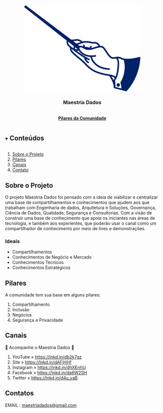 
<!-- PROJECT LOGO -->
<br />
<p align="center">
  <a href="https://github.com/maestriadados/maestriadados">
    <img src="maestriadadosPrancheta 21.png" width="380" height="280">
  </a>

  <h3 align="center">Maestria Dados</h3>

  <p align="center">
    <br />
    <a href="https://youtu.be/2C6OC6cBwKc"><strong>Pilares da Comunidade</strong></a>
    <br />
  </p>
</p>


<!-- TABLE OF CONTENTS -->
<details open="open">
  <summary><h2 style="display: inline-block">Conteúdos</h2></summary>
  <ol>
    <li>
      <a href="#Sobre o Projeto">Sobre o Projeto</a>
    </li>
    <li><a href="#Pilares">Pilares</a></li>
    <li><a href="#Canais">Canais</a></li>
    <li><a href="#Contato">Contato</a></li>
  </ol>
</details>



<!-- ABOUT THE PROJECT -->
## Sobre o Projeto

O projeto Maestria Dados foi pensado com a ideia de viabilizar e centralizar uma base de compartilhamentos e conhecimentos que ajudem aos que trabalham com Engenharia de dados, Arquitetura e Soluções, Governança, Ciência de Dados, Qualidade, Segurança e Consultorias. Com a visão de construir uma base de conhecimento que apoie os iniciantes nas áreas de tecnologia, e também aos experientes, que poderão usar o canal como um compartilhador de conhecimento por meio de lives e demonstrações.


### Ideais

* Compartilhamentos
* Conhecimentos de Negócio e Mercado
* Conhecimentos Técnicos
* Conhecimentos Estratégicos


<!-- GETTING STARTED -->
## Pilares

A comunidade tem sua base em alguns pilares:

1. Compartilhamento
2. Inclusão
3. Negócios
4. Segurança e Privacidade


<!-- ROADMAP -->
## Canais

💎 Acompanhe o Maestria Dados 💎


1. YouTube » https://lnkd.in/db2k7gz
2. Site » https://lnkd.in/dAFjHHf
3. Instagram » https://lnkd.in/dhXEnhU
4. Facebook » https://lnkd.in/da6W2SH
5. Twitter » https://lnkd.in/d4u_yaB


<!-- CONTRIBUTING -->
## Contatos

EMAIL : maestriadados@gmail.com
